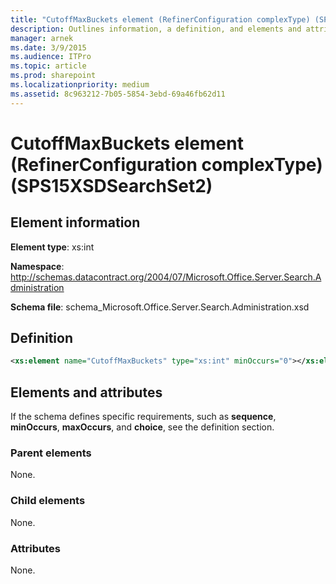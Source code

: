 ```yaml
---
title: "CutoffMaxBuckets element (RefinerConfiguration complexType) (SPS15XSDSearchSet2)"
description: Outlines information, a definition, and elements and attributes for the CutoffMaxBuckets element in Sharepoint.
manager: arnek
ms.date: 3/9/2015
ms.audience: ITPro
ms.topic: article
ms.prod: sharepoint
ms.localizationpriority: medium
ms.assetid: 8c963212-7b05-5854-3ebd-69a46fb62d11
---
```


# CutoffMaxBuckets element (RefinerConfiguration complexType) (SPS15XSDSearchSet2)

 
  
## Element information
**Element type**: xs:int

**Namespace**: http://schemas.datacontract.org/2004/07/Microsoft.Office.Server.Search.Administration  

**Schema file**: schema_Microsoft.Office.Server.Search.Administration.xsd 
   
## Definition

```XML
<xs:element name="CutoffMaxBuckets" type="xs:int" minOccurs="0"></xs:element>

```

## Elements and attributes

If the schema defines specific requirements, such as **sequence**, **minOccurs**, **maxOccurs**, and **choice**, see the definition section. 
  
### Parent elements

None.
  
### Child elements

None.
  
### Attributes

None.
  

